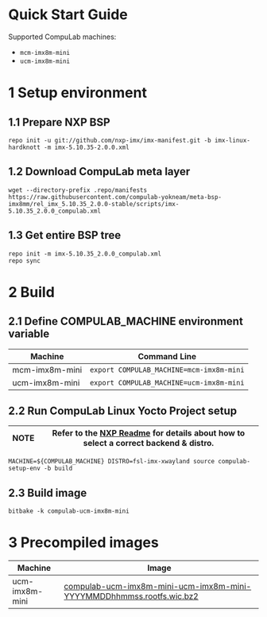 # Quick Start Guide

Supported CompuLab machines:
* `mcm-imx8m-mini`
* `ucm-imx8m-mini`

# 1 Setup environment
## 1.1 Prepare NXP BSP
```
repo init -u git://github.com/nxp-imx/imx-manifest.git -b imx-linux-hardknott -m imx-5.10.35-2.0.0.xml
```
## 1.2 Download CompuLab meta layer
```
wget --directory-prefix .repo/manifests https://raw.githubusercontent.com/compulab-yokneam/meta-bsp-imx8mm/rel_imx_5.10.35_2.0.0-stable/scripts/imx-5.10.35_2.0.0_compulab.xml
```
## 1.3 Get entire BSP tree
```
repo init -m imx-5.10.35_2.0.0_compulab.xml
repo sync
```

# 2 Build
## 2.1 Define COMPULAB_MACHINE environment variable
|Machine|Command Line|
|---|---|
|mcm-imx8m-mini|```export COMPULAB_MACHINE=mcm-imx8m-mini```
|ucm-imx8m-mini|```export COMPULAB_MACHINE=ucm-imx8m-mini```

## 2.2 Run CompuLab Linux Yocto Project setup
|NOTE|Refer to the [NXP Readme](https://github.com/nxp-imx/meta-imx/tree/README?h=hardknott-5.10.35-2.0.0) for details about how to select a correct backend & distro.|
|---|---|
```
MACHINE=${COMPULAB_MACHINE} DISTRO=fsl-imx-xwayland source compulab-setup-env -b build
```
## 2.3 Build image
```
bitbake -k compulab-ucm-imx8m-mini
```

# 3 Precompiled images
|Machine|Image|
|---|---|
|ucm-imx8m-mini|[compulab-ucm-imx8m-mini-ucm-imx8m-mini-YYYYMMDDhhmmss.rootfs.wic.bz2](https://drive.google.com/file/d/1PLSpK6_F1oTnSQqcTwHmpUboF7tbKLAv/view?usp=sharing)
